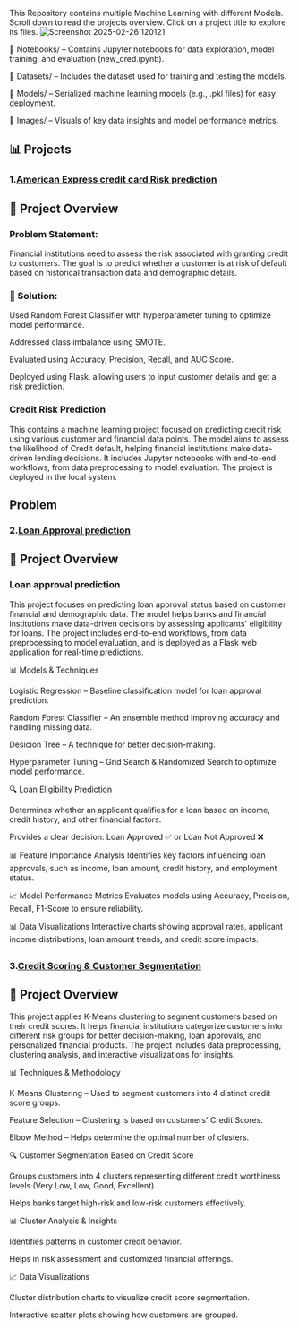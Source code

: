 This Repository contains multiple Machine Learning with different Models. Scroll down to read the projects overview. Click on a project title to explore its files.
![Screenshot 2025-02-26 120121](https://github.com/user-attachments/assets/a1434a0c-8117-4c9e-a699-13a651e456d0)


📂 Notebooks/ –
Contains Jupyter notebooks for data exploration, model training, and evaluation (new_cred.ipynb).

📂 Datasets/ –
Includes the dataset used for training and testing the models.

📂 Models/ –
Serialized machine learning models (e.g., .pkl files) for easy deployment.

📂 Images/ –
Visuals of key data insights and model performance metrics.


## 📊 Projects
### 1.[American Express credit card Risk prediction](creditriskprediction/) 

## 📌 Project Overview
### Problem Statement:
Financial institutions need to assess the risk associated with granting credit to customers. The goal is to predict whether a customer is at risk of default based on historical transaction data and demographic details.

### 🔹 Solution:

Used Random Forest Classifier with hyperparameter tuning to optimize model performance.

Addressed class imbalance using SMOTE.

Evaluated using Accuracy, Precision, Recall, and AUC Score.

Deployed using Flask, allowing users to input customer details and get a risk prediction.

### Credit Risk Prediction

This  contains a machine learning project focused on predicting credit risk using various customer and financial data points. The model aims to assess the likelihood of Credit default, helping financial institutions make data-driven lending decisions. It includes Jupyter notebooks with end-to-end workflows, from data preprocessing to model evaluation. The project is deployed in the local system.

## Problem

### 2.[Loan Approval prediction](LoanApprovalPrediction/) 

## 📌 Project Overview

### Loan approval prediction
This project focuses on predicting loan approval status based on customer financial and demographic data. The model helps banks and financial institutions make data-driven decisions by assessing applicants' eligibility for loans. The project includes end-to-end workflows, from data preprocessing to model evaluation, and is deployed as a Flask web application for real-time predictions.

📊 Models & Techniques

 Logistic Regression – Baseline classification model for loan approval prediction.

 Random Forest Classifier – An ensemble method improving accuracy and handling missing data.

 Desicion Tree – A technique for better decision-making.

 Hyperparameter Tuning – Grid Search & Randomized Search to optimize model performance.

🔍 Loan Eligibility Prediction

Determines whether an applicant qualifies for a loan based on income, credit history, and other financial factors.

Provides a clear decision: Loan Approved ✅ or Loan Not Approved ❌

📊 Feature Importance Analysis
Identifies key factors influencing loan approvals, such as income, loan amount, credit history, and employment status.

📈 Model Performance Metrics
Evaluates models using Accuracy, Precision, Recall, F1-Score to ensure reliability.

📊 Data Visualizations
Interactive charts showing approval rates, applicant income distributions, loan amount trends, and credit score impacts.
## 
### 3.[Credit Scoring & Customer Segmentation](CreditScoringSegmentation/)
## 📌 Project Overview

This project applies K-Means clustering to segment customers based on their credit scores. It helps financial institutions categorize customers into different risk groups for better decision-making, loan approvals, and personalized financial products. The project includes data preprocessing, clustering analysis, and interactive visualizations for insights.

📊 Techniques & Methodology

K-Means Clustering – Used to segment customers into 4 distinct credit score groups.

Feature Selection – Clustering is based on customers' Credit Scores.

Elbow Method – Helps determine the optimal number of clusters.

🔍 Customer Segmentation Based on Credit Score

Groups customers into 4 clusters representing different credit worthiness levels (Very Low, Low, Good, Excellent).

Helps banks target high-risk and low-risk customers effectively.

📊 Cluster Analysis & Insights

Identifies patterns in customer credit behavior.

Helps in risk assessment and customized financial offerings.

📈 Data Visualizations

Cluster distribution charts to visualize credit score segmentation.

Interactive scatter plots showing how customers are grouped.

